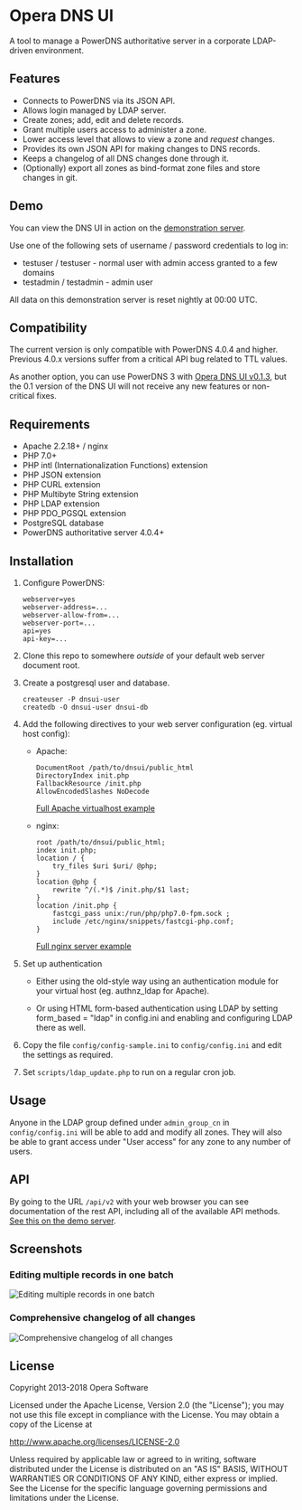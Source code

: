 Opera DNS UI
============

A tool to manage a PowerDNS authoritative server in a corporate LDAP-driven environment.

Features
--------

* Connects to PowerDNS via its JSON API.
* Allows login managed by LDAP server.
* Create zones; add, edit and delete records.
* Grant multiple users access to administer a zone.
* Lower access level that allows to view a zone and *request* changes.
* Provides its own JSON API for making changes to DNS records.
* Keeps a changelog of all DNS changes done through it.
* (Optionally) export all zones as bind-format zone files and store changes in git.

Demo
----

You can view the DNS UI in action on the [demonstration server](https://dnsui.xiven.com/).

Use one of the following sets of username / password credentials to log in:

* testuser / testuser - normal user with admin access granted to a few domains
* testadmin / testadmin - admin user

All data on this demonstration server is reset nightly at 00:00 UTC.

Compatibility
-------------

The current version is only compatible with PowerDNS 4.0.4 and higher. Previous 4.0.x versions suffer from a critical API bug related to TTL values.

As another option, you can use PowerDNS 3 with
[Opera DNS UI v0.1.3](https://github.com/operasoftware/dns-ui/releases/tag/v0.1.3), but the 0.1 version of the DNS UI will not receive any new features or non-critical fixes.

Requirements
------------

* Apache 2.2.18+ / nginx
* PHP 7.0+
* PHP intl (Internationalization Functions) extension
* PHP JSON extension
* PHP CURL extension
* PHP Multibyte String extension
* PHP LDAP extension
* PHP PDO_PGSQL extension
* PostgreSQL database
* PowerDNS authoritative server 4.0.4+

Installation
------------

1.  Configure PowerDNS:

        webserver=yes
        webserver-address=...
        webserver-allow-from=...
        webserver-port=...
        api=yes
        api-key=...

2.  Clone this repo to somewhere *outside* of your default web server document root.

3.  Create a postgresql user and database.

        createuser -P dnsui-user
        createdb -O dnsui-user dnsui-db

4.  Add the following directives to your web server configuration (eg. virtual host config):

    *   Apache:

            DocumentRoot /path/to/dnsui/public_html
            DirectoryIndex init.php
            FallbackResource /init.php
            AllowEncodedSlashes NoDecode

        [Full Apache virtualhost example](https://github.com/operasoftware/dns-ui/wiki/Example-configuration:-apache)

    *   nginx:

            root /path/to/dnsui/public_html;
            index init.php;
            location / {
                try_files $uri $uri/ @php;
            }
            location @php {
                rewrite ^/(.*)$ /init.php/$1 last;
            }
            location /init.php {
                fastcgi_pass unix:/run/php/php7.0-fpm.sock ;
                include /etc/nginx/snippets/fastcgi-php.conf;
            }

        [Full nginx server example](https://github.com/operasoftware/dns-ui/wiki/Example-configuration:-nginx)

5.  Set up authentication 

    * Either using the old-style way using an authentication module for your virtual host (eg. authnz_ldap for Apache).

    * Or using HTML form-based authentication using LDAP by setting form_based = "ldap" in config.ini and enabling and configuring LDAP there as well.

6.  Copy the file `config/config-sample.ini` to `config/config.ini` and edit the settings as required.

7.  Set `scripts/ldap_update.php` to run on a regular cron job.

Usage
-----

Anyone in the LDAP group defined under `admin_group_cn` in `config/config.ini` will be able to add and modify all zones.
They will also be able to grant access under "User access" for any zone to any number of users.

API
---

By going to the URL `/api/v2` with your web browser you can see documentation of the rest API, including all of the
available API methods. [See this on the demo server](https://dnsui.xiven.com/api/v2).

Screenshots
-----------

### Editing multiple records in one batch
![Editing multiple records in one batch](public_html/screenshot-zoneedit.png)

### Comprehensive changelog of all changes
![Comprehensive changelog of all changes](public_html/screenshot-changelog.png)

License
-------

Copyright 2013-2018 Opera Software

Licensed under the Apache License, Version 2.0 (the "License");
you may not use this file except in compliance with the License.
You may obtain a copy of the License at

   http://www.apache.org/licenses/LICENSE-2.0

Unless required by applicable law or agreed to in writing, software
distributed under the License is distributed on an "AS IS" BASIS,
WITHOUT WARRANTIES OR CONDITIONS OF ANY KIND, either express or implied.
See the License for the specific language governing permissions and
limitations under the License.
